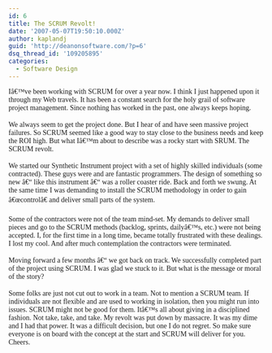 ```yaml
---
id: 6
title: The SCRUM Revolt!
date: '2007-05-07T19:50:10.000Z'
author: kaplandj
guid: 'http://deanonsoftware.com/?p=6'
dsq_thread_id: '109205895'
categories:
  - Software Design
---
```

<p style="margin: 0in 0in 0pt" class="MsoNormal">
  <font face="Georgia">Iâ€™ve been working with SCRUM for over a year now. I think I just happened upon it through my Web travels. It has been a constant search for the holy grail of software project management. Since nothing has worked in the past, one always keeps hoping.</font>
</p>

<p style="margin: 0in 0in 0pt" class="MsoNormal">
   
</p>

<p style="margin: 0in 0in 0pt" class="MsoNormal">
  <font face="Georgia">We always seem to get the project done. But I hear of and have seen massive project failures. So SCRUM seemed like a good way to stay close to the business needs and keep the ROI high. But what Iâ€™m about to describe was a rocky start with SRUM. The SCRUM revolt.</font>
</p>

<p style="margin: 0in 0in 0pt" class="MsoNormal">
   
</p>

<p style="margin: 0in 0in 0pt" class="MsoNormal">
  <font face="Georgia">We started our Synthetic Instrument project with a set of highly skilled individuals (some contracted). These guys were and are fantastic programmers. The design of something so new â€“ like this instrument â€“ was a roller coaster ride. Back and forth we swung. At the same time I was demanding to install the SCRUM methodology in order to gain â€œcontrolâ€ and deliver small parts of the system.</font>
</p>

<p style="margin: 0in 0in 0pt" class="MsoNormal">
   
</p>

<p style="margin: 0in 0in 0pt" class="MsoNormal">
  <font face="Georgia">Some of the contractors were not of the team mind-set. My demands to deliver small pieces and go to the SCRUM methods (backlog, sprints, dailyâ€™s, etc.) were not being accepted. I, for the first time in a long time, became totally frustrated with these dealings. I lost my cool. And after much contemplation the contractors were terminated.</font>
</p>

<p style="margin: 0in 0in 0pt" class="MsoNormal">
   
</p>

<p style="margin: 0in 0in 0pt" class="MsoNormal">
  <font face="Georgia">Moving forward a few months â€“ we got back on track. We successfully completed part of the project using SCRUM. I was glad we stuck to it. But what is the message or moral of the story?</font>
</p>

<p style="margin: 0in 0in 0pt" class="MsoNormal">
   
</p>

<p style="margin: 0in 0in 0pt" class="MsoNormal">
  <font face="Georgia">Some folks are just not cut out to work in a team. Not to mention a SCRUM team. If individuals are not flexible and are used to working in isolation, then you might run into issues. SCRUM might not be good for them. Itâ€™s all about giving in a disciplined fashion. Not take, take, and take. My revolt was put down by massacre. It was my dime and I had that power. It was a difficult decision, but one I do not regret. So make sure everyone is on board with the concept at the start and SCRUM will deliver for you. Cheers.</font>
</p>
